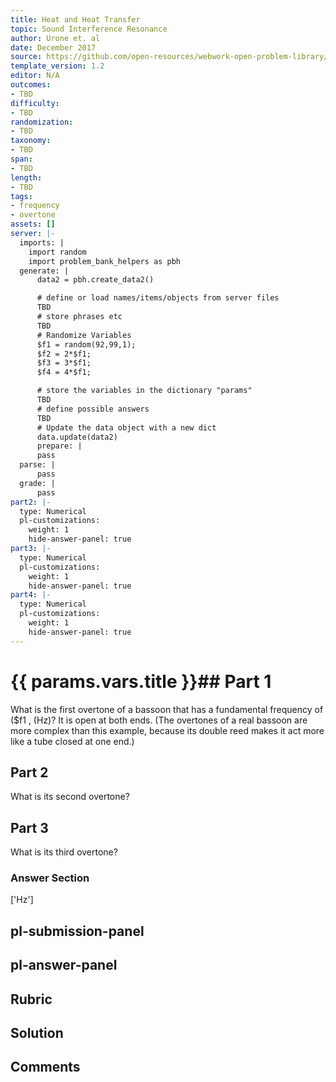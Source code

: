 ```yaml
---
title: Heat and Heat Transfer
topic: Sound Interference Resonance
author: Urone et. al
date: December 2017
source: https://github.com/open-resources/webwork-open-problem-library/tree/master/Contrib/BrockPhysics/College_Physics_Urone/17.Physics_of_Hearing/17-05.Sound_Interference_Resonance/NU_U17_17_05_007.pg
template_version: 1.2
editor: N/A
outcomes:
- TBD
difficulty:
- TBD
randomization:
- TBD
taxonomy:
- TBD
span:
- TBD
length:
- TBD
tags:
- frequency
- overtone
assets: []
server: |-
  imports: |
    import random
    import problem_bank_helpers as pbh
  generate: |
      data2 = pbh.create_data2()

      # define or load names/items/objects from server files
      TBD
      # store phrases etc
      TBD
      # Randomize Variables
      $f1 = random(92,99,1);
      $f2 = 2*$f1;
      $f3 = 3*$f1;
      $f4 = 4*$f1;

      # store the variables in the dictionary "params"
      TBD
      # define possible answers
      TBD
      # Update the data object with a new dict
      data.update(data2)
      prepare: |
      pass
  parse: |
      pass
  grade: |
      pass
part2: |-
  type: Numerical
  pl-customizations:
    weight: 1
    hide-answer-panel: true
part3: |-
  type: Numerical
  pl-customizations:
    weight: 1
    hide-answer-panel: true
part4: |-
  type: Numerical
  pl-customizations:
    weight: 1
    hide-answer-panel: true
---
```


# {{ params.vars.title }}## Part 1 
What is the first overtone of a bassoon that has a fundamental frequency of ($f1 , (Hz)? It is open at both ends. (The overtones of a real bassoon are more complex than this example, because its double reed makes it act more like a tube closed at one end.) 
## Part 2 
What is its second overtone? 
## Part 3 
What is its third overtone? 


### Answer Section 
['Hz']

## pl-submission-panel 


## pl-answer-panel 


## Rubric 


## Solution 


## Comments 


